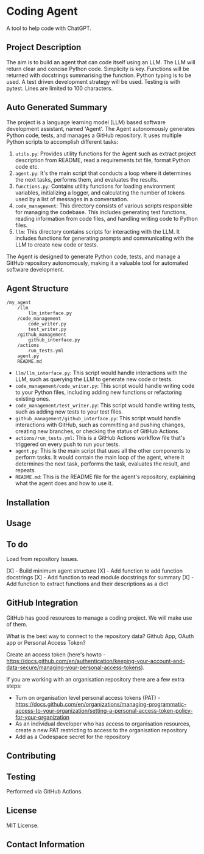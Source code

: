 # Coding Agent
A tool to help code with ChatGPT.

## Project Description

The aim is to build an agent that can code itself using an LLM. The LLM will return clear and concise Python code.
Simplicity is key. Functions will be returned with docstrings summarising the function. Python typing is to be used.
A test driven development strategy will be used. Testing is with pytest. Lines are limited to 100 characters.

## Auto Generated Summary

The project is a language learning model (LLM) based software development assistant, named 'Agent'. The Agent autonomously generates Python code, tests, and manages a GitHub repository. It uses multiple Python scripts to accomplish different tasks:
1. `utils.py`: Provides utility functions for the Agent such as extract project description from README, read a requirements.txt file, format Python code etc.
2. `agent.py`: It's the main script that conducts a loop where it determines the next tasks, performs them, and evaluates the results.
3. `functions.py`: Contains utility functions for loading environment variables, initializing a logger, and calculating the number of tokens used by a list of messages in a conversation.
4. `code_management`: This directory consists of various scripts responsible for managing the codebase. This includes generating test functions, reading information from code files, and handling writing code to Python files.
5. `llm`: This directory contains scripts for interacting with the LLM. It includes functions for generating prompts and communicating with the LLM to create new code or tests.

The Agent is designed to generate Python code, tests, and manage a GitHub repository autonomously, making it a valuable tool for automated software development.

## Agent Structure

```
/my_agent
    /llm
        llm_interface.py
    /code_management
        code_writer.py
        test_writer.py
    /github_management
        github_interface.py
    /actions
        run_tests.yml
    agent.py
    README.md
```
* `llm/llm_interface.py`: This script would handle interactions with the LLM, such as querying the LLM to generate new code or tests.
* `code_management/code_writer.py`: This script would handle writing code to your Python files, including adding new functions or refactoring existing ones.
* `code_management/test_writer.py`: This script would handle writing tests, such as adding new tests to your test files.
* `github_management/github_interface.py`: This script would handle interactions with GitHub, such as committing and pushing changes, creating new branches, or checking the status of GitHub Actions.
* `actions/run_tests.yml`: This is a GitHub Actions workflow file that's triggered on every push to run your tests.
* `agent.py`: This is the main script that uses all the other components to perform tasks. It would contain the main loop of the agent, where it determines the next task, performs the task, evaluates the result, and repeats.
* `README.md`: This is the README file for the agent's repository, explaining what the agent does and how to use it.

## Installation

## Usage

## To do

Load from repository Issues.

[X] - Build minimum agent structure
[X] - Add function to add function docstrings
[X] - Add function to read module docstrings for summary
[X] - Add function to extract functions and their descriptions as a dict

## GitHub Integration

GitHub has good resources to manage a coding project. We will make use of them.

What is the best way to connect to the repository data? Github App, OAuth app or Personal Access Token?

Create an access token (here's howto - https://docs.github.com/en/authentication/keeping-your-account-and-data-secure/managing-your-personal-access-tokens).

If you are working with an organisation repository there are a few extra steps:
* Turn on organisation level personal access tokens (PAT) - https://docs.github.com/en/organizations/managing-programmatic-access-to-your-organization/setting-a-personal-access-token-policy-for-your-organization
* As an individual developer who has access to organisation resources, create a new PAT restricting to access to the organisation repository
* Add as a Codespace secret for the repository

## Contributing

## Testing

Performed via GitHub Actions.

## License

MIT License.

## Contact Information